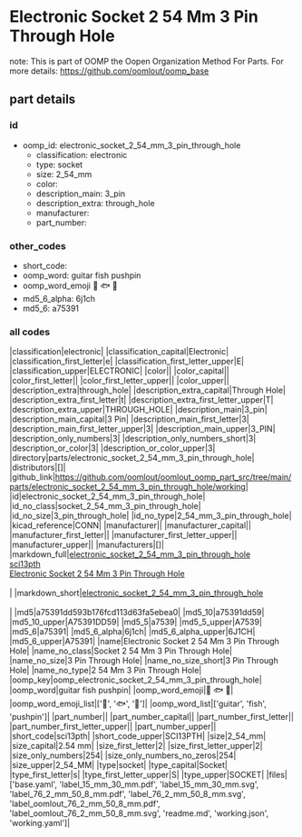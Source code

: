 # Electronic Socket 2 54 Mm 3 Pin Through Hole  

note: This is part of OOMP the Oopen Organization Method For Parts. For more details: https://github.com/oomlout/oomp_base

##  part details





### id
* oomp_id: electronic_socket_2_54_mm_3_pin_through_hole
  * classification: electronic
  * type: socket
  * size: 2_54_mm
  * color: 
  * description_main: 3_pin
  * description_extra: through_hole
  * manufacturer: 
  * part_number: 

### other_codes
* short_code: 
* oomp_word: guitar fish pushpin
* oomp_word_emoji :guitar: :fish: :pushpin:
* md5_6_alpha: 6j1ch
* md5_6: a75391

### all codes 
|classification|electronic|
|classification_capital|Electronic|
|classification_first_letter|e|
|classification_first_letter_upper|E|
|classification_upper|ELECTRONIC|
|color||
|color_capital||
|color_first_letter||
|color_first_letter_upper||
|color_upper||
|description_extra|through_hole|
|description_extra_capital|Through Hole|
|description_extra_first_letter|t|
|description_extra_first_letter_upper|T|
|description_extra_upper|THROUGH_HOLE|
|description_main|3_pin|
|description_main_capital|3 Pin|
|description_main_first_letter|3|
|description_main_first_letter_upper|3|
|description_main_upper|3_PIN|
|description_only_numbers|3|
|description_only_numbers_short|3|
|description_or_color|3|
|description_or_color_upper|3|
|directory|parts/electronic_socket_2_54_mm_3_pin_through_hole|
|distributors|[]|
|github_link|https://github.com/oomlout/oomlout_oomp_part_src/tree/main/parts/electronic_socket_2_54_mm_3_pin_through_hole/working|
|id|electronic_socket_2_54_mm_3_pin_through_hole|
|id_no_class|socket_2_54_mm_3_pin_through_hole|
|id_no_size|3_pin_through_hole|
|id_no_type|2_54_mm_3_pin_through_hole|
|kicad_reference|CONN|
|manufacturer||
|manufacturer_capital||
|manufacturer_first_letter||
|manufacturer_first_letter_upper||
|manufacturer_upper||
|manufacturers|[]|
|markdown_full|[electronic_socket_2_54_mm_3_pin_through_hole](https://github.com/oomlout/oomlout_oomp_part_src/tree/main/parts/electronic_socket_2_54_mm_3_pin_through_hole/working)<br>[sci13pth](https://github.com/oomlout/oomlout_oomp_part_src/tree/main/parts/electronic_socket_2_54_mm_3_pin_through_hole/working)<br>[Electronic Socket 2 54 Mm 3 Pin Through Hole](https://github.com/oomlout/oomlout_oomp_part_src/tree/main/parts/electronic_socket_2_54_mm_3_pin_through_hole/working)<br><br>|
|markdown_short|[electronic_socket_2_54_mm_3_pin_through_hole](https://github.com/oomlout/oomlout_oomp_part_src/tree/main/parts/electronic_socket_2_54_mm_3_pin_through_hole/working)<br><br>|
|md5|a75391dd593b176fcd113d63fa5ebea0|
|md5_10|a75391dd59|
|md5_10_upper|A75391DD59|
|md5_5|a7539|
|md5_5_upper|A7539|
|md5_6|a75391|
|md5_6_alpha|6j1ch|
|md5_6_alpha_upper|6J1CH|
|md5_6_upper|A75391|
|name|Electronic Socket 2 54 Mm 3 Pin Through Hole|
|name_no_class|Socket 2 54 Mm 3 Pin Through Hole|
|name_no_size|3 Pin Through Hole|
|name_no_size_short|3 Pin Through Hole|
|name_no_type|2 54 Mm 3 Pin Through Hole|
|oomp_key|oomp_electronic_socket_2_54_mm_3_pin_through_hole|
|oomp_word|guitar fish pushpin|
|oomp_word_emoji|:guitar: :fish: :pushpin:|
|oomp_word_emoji_list|[':guitar:', ':fish:', ':pushpin:']|
|oomp_word_list|['guitar', 'fish', 'pushpin']|
|part_number||
|part_number_capital||
|part_number_first_letter||
|part_number_first_letter_upper||
|part_number_upper||
|short_code|sci13pth|
|short_code_upper|SCI13PTH|
|size|2_54_mm|
|size_capital|2.54 mm|
|size_first_letter|2|
|size_first_letter_upper|2|
|size_only_numbers|254|
|size_only_numbers_no_zeros|254|
|size_upper|2_54_MM|
|type|socket|
|type_capital|Socket|
|type_first_letter|s|
|type_first_letter_upper|S|
|type_upper|SOCKET|
|files|['base.yaml', 'label_15_mm_30_mm.pdf', 'label_15_mm_30_mm.svg', 'label_76_2_mm_50_8_mm.pdf', 'label_76_2_mm_50_8_mm.svg', 'label_oomlout_76_2_mm_50_8_mm.pdf', 'label_oomlout_76_2_mm_50_8_mm.svg', 'readme.md', 'working.json', 'working.yaml']|
